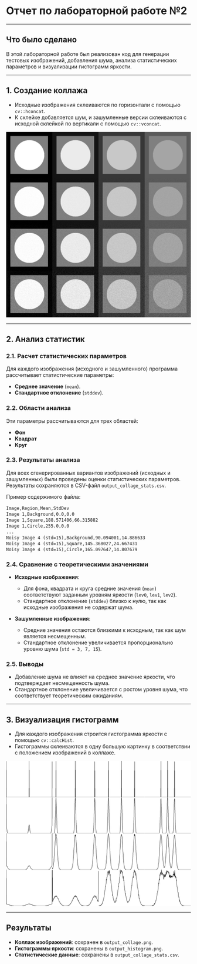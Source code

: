 # Отчет по лабораторной работе №2  

---

## Что было сделано  

В этой лабораторной работе был реализован код для генерации тестовых изображений, добавления шума, анализа статистических параметров и визуализации гистограмм яркости.  

---

## 1. Создание коллажа  

- Исходные изображения склеиваются по горизонтали с помощью `cv::hconcat`.  
- К склейке добавляется шум, и зашумленные версии склеиваются с исходной склейкой по вертикали с помощью `cv::vconcat`.  

![Коллаж изображений](./output_collage.png)  

---

## 2. Анализ статистик  

### 2.1. Расчет статистических параметров  
Для каждого изображения (исходного и зашумленного) программа рассчитывает статистические параметры:  
- **Среднее значение** (`mean`).  
- **Стандартное отклонение** (`stddev`).  

### 2.2. Области анализа  
Эти параметры рассчитываются для трех областей:  
- **Фон**  
- **Квадрат**  
- **Круг**  

### 2.3. Результаты анализа  
Для всех сгенерированных вариантов изображений (исходных и зашумленных) были проведены оценки статистических параметров. Результаты сохраняются в CSV-файл `output_collage_stats.csv`.  

Пример содержимого файла:  
```csv
Image,Region,Mean,StdDev
Image 1,Background,0.0,0.0
Image 1,Square,188.571406,66.315882
Image 1,Circle,255.0,0.0
...
Noisy Image 4 (std=15),Background,90.094001,14.886633
Noisy Image 4 (std=15),Square,145.368027,24.667431
Noisy Image 4 (std=15),Circle,165.097647,14.807679
```

### 2.4. Сравнение с теоретическими значениями  

- **Исходные изображения**:  
  - Для фона, квадрата и круга средние значения (`mean`) соответствуют заданным уровням яркости (`lev0`, `lev1`, `lev2`).  
  - Стандартное отклонение (`stddev`) близко к нулю, так как исходные изображения не содержат шума.  

- **Зашумленные изображения**:  
  - Средние значения остаются близкими к исходным, так как шум является несмещенным.  
  - Стандартное отклонение увеличивается пропорционально уровню шума (`std = 3, 7, 15`).  

### 2.5. Выводы  
- Добавление шума не влияет на среднее значение яркости, что подтверждает несмещенность шума.  
- Стандартное отклонение увеличивается с ростом уровня шума, что соответствует теоретическим ожиданиям.  

---

## 3. Визуализация гистограмм  

- Для каждого изображения строится гистограмма яркости с помощью `cv::calcHist`.  
- Гистограммы склеиваются в одну большую картинку в соответствии с положением изображений в коллаже.  

![Гистограммы яркости](./output_histogram.png)  

---

## Результаты  

- **Коллаж изображений**: сохранен в `output_collage.png`.  
- **Гистограммы яркости**: сохранены в `output_histogram.png`.  
- **Статистические данные**: сохранены в `output_collage_stats.csv`.  